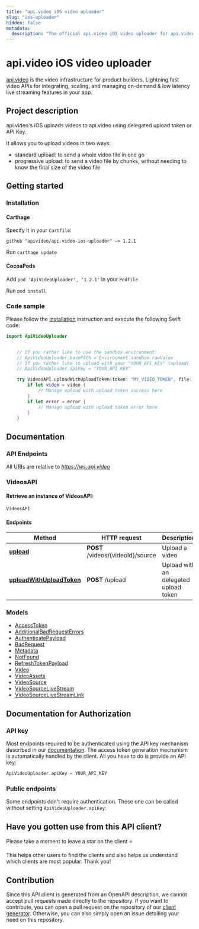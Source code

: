 ```yaml
---
title: "api.video iOS video uploader"
slug: "ios-uploader"
hidden: false
metadata: 
  description: "The official api.video iOS video uploader for api.video. [api.video](https://api.video/) is the video infrastructure for product builders. Lightning fast video APIs for integrating, scaling, and managing on-demand & low latency live streaming features in your app."
---
```


# api.video iOS video uploader

[api.video](https://api.video/) is the video infrastructure for product builders. Lightning fast video APIs for integrating, scaling, and managing on-demand & low latency live streaming features in your app.

## Project description

api.video's iOS  uploads videos to api.video using delegated upload token or API Key.

It allows you to upload videos in two ways:
- standard upload: to send a whole video file in one go
- progressive upload: to send a video file by chunks, without needing to know the final size of the video file

## Getting started

### Installation

#### Carthage

Specify it in your `Cartfile`:

```
github "apivideo/api.video-ios-uploader" ~> 1.2.1
```

Run `carthage update`

#### CocoaPods

Add `pod 'ApiVideoUploader', '1.2.1'` in your `Podfile`

Run `pod install`

### Code sample

Please follow the [installation](#installation) instruction and execute the following Swift code:
```swift
import ApiVideoUploader


    // If you rather like to use the sandbox environment:
    // ApiVideoUploader.basePath = Environment.sandbox.rawValue
    // If you rather like to upload with your "YOUR_API_KEY" (upload)
    // ApiVideoUploader.apiKey = "YOUR_API_KEY"

    try VideosAPI.uploadWithUploadToken(token: "MY_VIDEO_TOKEN", file: url) { video, error in
        if let video = video {
            // Manage upload with upload token success here
        }
        if let error = error {
            // Manage upload with upload token error here
        }
    }

```

## Documentation

### API Endpoints

All URIs are relative to *https://ws.api.video*


### VideosAPI

#### Retrieve an instance of VideosAPI:

```swift
VideosAPI
```

#### Endpoints

Method | HTTP request | Description
------------- | ------------- | -------------
[**upload**](https://github.com/apivideo/api.video-ios-uploader/blob/main/docs/VideosAPI.md#upload) | **POST** /videos/{videoId}/source | Upload a video
[**uploadWithUploadToken**](https://github.com/apivideo/api.video-ios-uploader/blob/main/docs/VideosAPI.md#uploadWithUploadToken) | **POST** /upload | Upload with an delegated upload token



### Models

 - [AccessToken](https://github.com/apivideo/api.video-ios-uploader/blob/main/docs/AccessToken.md)
 - [AdditionalBadRequestErrors](https://github.com/apivideo/api.video-ios-uploader/blob/main/docs/AdditionalBadRequestErrors.md)
 - [AuthenticatePayload](https://github.com/apivideo/api.video-ios-uploader/blob/main/docs/AuthenticatePayload.md)
 - [BadRequest](https://github.com/apivideo/api.video-ios-uploader/blob/main/docs/BadRequest.md)
 - [Metadata](https://github.com/apivideo/api.video-ios-uploader/blob/main/docs/Metadata.md)
 - [NotFound](https://github.com/apivideo/api.video-ios-uploader/blob/main/docs/NotFound.md)
 - [RefreshTokenPayload](https://github.com/apivideo/api.video-ios-uploader/blob/main/docs/RefreshTokenPayload.md)
 - [Video](https://github.com/apivideo/api.video-ios-uploader/blob/main/docs/Video.md)
 - [VideoAssets](https://github.com/apivideo/api.video-ios-uploader/blob/main/docs/VideoAssets.md)
 - [VideoSource](https://github.com/apivideo/api.video-ios-uploader/blob/main/docs/VideoSource.md)
 - [VideoSourceLiveStream](https://github.com/apivideo/api.video-ios-uploader/blob/main/docs/VideoSourceLiveStream.md)
 - [VideoSourceLiveStreamLink](https://github.com/apivideo/api.video-ios-uploader/blob/main/docs/VideoSourceLiveStreamLink.md)


## Documentation for Authorization

### API key

Most endpoints required to be authenticated using the API key mechanism described in our [documentation](https://docs.api.video/reference#authentication).
The access token generation mechanism is automatically handled by the client. All you have to do is provide an API key:
```swift
ApiVideoUploader.apiKey = YOUR_API_KEY
```

### Public endpoints

Some endpoints don't require authentication. These one can be called without setting `ApiVideoUploader.apiKey`:

## Have you gotten use from this API client?

Please take a moment to leave a star on the client ⭐

This helps other users to find the clients and also helps us understand which clients are most popular. Thank you!

## Contribution

Since this API client is generated from an OpenAPI description, we cannot accept pull requests made directly to the repository. If you want to contribute, you can open a pull request on the repository of our [client generator](https://github.com/apivideo/api-client-generator). Otherwise, you can also simply open an issue detailing your need on this repository.